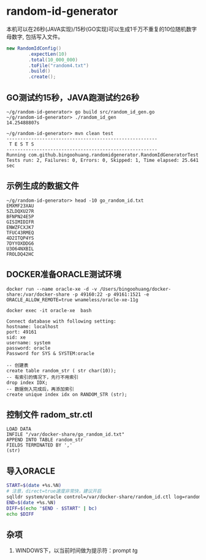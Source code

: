 # random-id-generator
本机可以在26秒(JAVA实现)/15秒(GO实现)可以生成1千万不重复的10位随机数字母数字, 包括写入文件。
<br>
```java
new RandomIdConfig()
        .expectLen(10)
        .total(10_000_000)
        .toFile("random4.txt")
        .build()
        .create();
```

## GO测试约15秒，JAVA跑测试约26秒
```
~/g/random-id-generator> go build src/random_id_gen.go
~/g/random-id-generator> ./random_id_gen
14.25488807s
```

```
~/g/random-id-generator> mvn clean test
-------------------------------------------------------
 T E S T S
-------------------------------------------------------
Running com.github.bingoohuang.randomidgenerator.RandomIdGeneratorTest
Tests run: 2, Failures: 0, Errors: 0, Skipped: 1, Time elapsed: 25.641 sec
```

## 示例生成的数据文件
```text
~/g/random-id-generator> head -10 go_random_id.txt
EMXMF23XAU
5ZLDQXU27R
BFNPN24E5P
GISIMIDIFR
ENWZFCXJK7
TFUC43RMEQ
4D2ITQP4YS
7DYYOXDDG6
U3O64NXBIL
FROLDQ42HC
```

## DOCKER准备ORACLE测试环境
```
docker run --name oracle-xe -d -v /Users/bingoohuang/docker-share:/var/docker-share -p 49160:22 -p 49161:1521 -e ORACLE_ALLOW_REMOTE=true wnameless/oracle-xe-11g

docker exec -it oracle-xe  bash

Connect database with following setting:
hostname: localhost
port: 49161
sid: xe
username: system
password: oracle
Password for SYS & SYSTEM:oracle

-- 创建表
create table random_str ( str char(10));
-- 有索引的情况下，先行不用索引
drop index IDX;
-- 数据倒入完成后，再添加索引
create unique index idx on RANDOM_STR (str);
```

## 控制文件 radom_str.ctl
```
LOAD DATA
INFILE "/var/docker-share/go_random_id.txt"
APPEND INTO TABLE random_str
FIELDS TERMINATED BY ','
(str)
```

## 导入ORACLE
```bash
START=$(date +%s.%N)
# 注意，direct=true速度非常快，建议开启
sqlldr system/oracle control=/var/docker-share/random_id.ctl log=random_id.log parallel=true direct=true
END=$(date +%s.%N)
DIFF=$(echo "$END - $START" | bc)
echo $DIFF
```
## 杂项
1. WINDOWS下，以当前时间做为提示符：prompt $t$g
